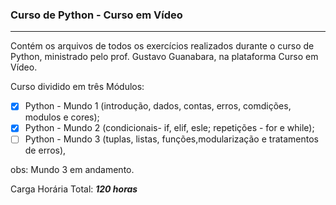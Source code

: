 ### Curso de Python - Curso em Vídeo
***
Contém os arquivos de todos os exercícios realizados durante o curso de Python, ministrado pelo prof. Gustavo Guanabara, na plataforma Curso em Vídeo.

Curso dividido em três Módulos:

- [x] Python - Mundo 1 (introdução, dados, contas, erros, comdições, modulos e cores);
- [x] Python - Mundo 2 (condicionais- if, elif, esle; repetições - for e while);
- [ ] Python - Mundo 3 (tuplas, listas, funções,modularização e tratamentos de erros), 

obs: Mundo 3 em andamento.

Carga Horária Total: ***120 horas***
